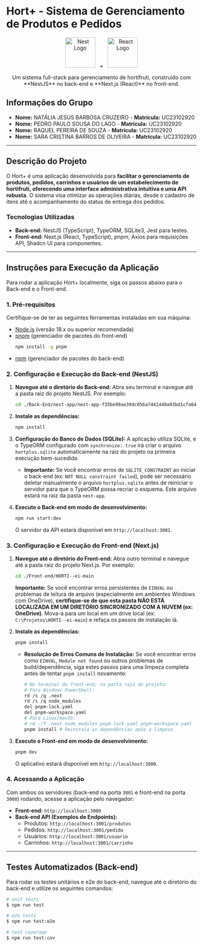 # Hort+ - Sistema de Gerenciamento de Produtos e Pedidos

<p align="center">
  <img src="https://nestjs.com/img/logo-small.svg" width="80" alt="Nest Logo" />
  &nbsp; + &nbsp;
  <img src="https://raw.githubusercontent.com/reactjs/react.dev/main/public/images/logo.svg" width="80" alt="React Logo" />
</p>

<p align="center">
  Um sistema full-stack para gerenciamento de hortifruti, construído com **NestJS** no back-end e **Next.js (React)** no front-end.
</p>

## Informações do Grupo

* **Nome:** NATÁLIA JESUS BARBOSA CRUZEIRO - **Matrícula:** UC23102920
* **Nome:** PEDRO PAULO SOUSA DO LAGO - **Matrícula:** UC23102920
* **Nome:** RAQUEL PEREIRA DE SOUZA - **Matrícula:** UC23102920
* **Nome:** SARA CRISTINA BARROS DE OLIVEIRA - **Matrícula:** UC23102920

---

## Descrição do Projeto

O Hort+ é uma aplicação desenvolvida para **facilitar o gerenciamento de produtos, pedidos, carrinhos e usuários de um estabelecimento de hortifruti, oferecendo uma interface administrativa intuitiva e uma API robusta**. O sistema visa otimizar as operações diárias, desde o cadastro de itens até o acompanhamento do status de entrega dos pedidos.

### Tecnologias Utilizadas

* **Back-end:** NestJS (TypeScript), TypeORM, SQLite3, Jest para testes.
* **Front-end:** Next.js (React, TypeScript), pnpm, Axios para requisições API, Shadcn UI para componentes.

---

## Instruções para Execução da Aplicação

Para rodar a aplicação Hort+ localmente, siga os passos abaixo para o Back-end e o Front-end.

### 1. Pré-requisitos

Certifique-se de ter as seguintes ferramentas instaladas em sua máquina:

* [Node.js](https://nodejs.org/) (versão 18.x ou superior recomendada)
* [pnpm](https://pnpm.io/installation) (gerenciador de pacotes do front-end)
    ```bash
    npm install -g pnpm
    ```
* [npm](https://docs.npmjs.com/downloading-and-installing-node-js-and-npm) (gerenciador de pacotes do back-end)

### 2. Configuração e Execução do Back-end (NestJS)

1.  **Navegue até o diretório do Back-end:**
    Abra seu terminal e navegue até a pasta raiz do projeto NestJS. Por exemplo:
    ```bash
    cd ./Back-End/nest-app/nest-app-f35be99ae39dc056a7441449a93bd1cfa64e74f7
    ```

2.  **Instale as dependências:**
    ```bash
    npm install
    ```

3.  **Configuração do Banco de Dados (SQLite):**
    A aplicação utiliza SQLite, e o TypeORM configurado com `synchronize: true` irá criar o arquivo `hortplus.sqlite` automaticamente na raiz do projeto na primeira execução bem-sucedida.
    * **Importante:** Se você encontrar erros de `SQLITE_CONSTRAINT` ao iniciar o back-end (ex: `NOT NULL constraint failed`), pode ser necessário deletar manualmente o arquivo `hortplus.sqlite` antes de reiniciar o servidor para que o TypeORM possa recriar o esquema. Este arquivo estará na raiz da pasta `nest-app`.

4.  **Execute o Back-end em modo de desenvolvimento:**
    ```bash
    npm run start:dev
    ```
    O servidor da API estará disponível em `http://localhost:3001`.

### 3. Configuração e Execução do Front-end (Next.js)

1.  **Navegue até o diretório do Front-end:**
    Abra outro terminal e navegue até a pasta raiz do projeto Next.js. Por exemplo:
    ```bash
    cd ./Front-end/HORTI--ei-main
    ```
    **Importante:** Se você encontrar erros persistentes de `EINVAL` ou problemas de leitura de arquivo (especialmente em ambientes Windows com OneDrive), **certifique-se de que esta pasta NÃO ESTÁ LOCALIZADA EM UM DIRETÓRIO SINCRONIZADO COM A NUVEM (ex: OneDrive)**. Mova-a para um local em um drive local (ex: `C:\Projetos\HORTI--ei-main`) e refaça os passos de instalação lá.

2.  **Instale as dependências:**
    ```bash
    pnpm install
    ```
    * **Resolução de Erros Comuns de Instalação:** Se você encontrar erros como `EINVAL`, `Module not found` ou outros problemas de build/dependência, siga estes passos para uma limpeza completa antes de tentar `pnpm install` novamente:
        ```bash
        # No terminal do front-end, na pasta raiz do projeto:
        # Para Windows PowerShell:
        rd /s /q .next
        rd /s /q node_modules
        del pnpm-lock.yaml
        del pnpm-workspace.yaml
        # Para Linux/macOS:
        # rm -rf .next node_modules pnpm-lock.yaml pnpm-workspace.yaml
        pnpm install # Reinstala as dependências após a limpeza
        ```

3.  **Execute o Front-end em modo de desenvolvimento:**
    ```bash
    pnpm dev
    ```
    O aplicativo estará disponível em `http://localhost:3000`.

### 4. Acessando a Aplicação

Com ambos os servidores (back-end na porta `3001` e front-end na porta `3000`) rodando, acesse a aplicação pelo navegador:

* **Front-end:** `http://localhost:3000`
* **Back-end API (Exemplos de Endpoints):**
    * Produtos: `http://localhost:3001/produtos`
    * Pedidos: `http://localhost:3001/pedido`
    * Usuários: `http://localhost:3001/usuario`
    * Carrinhos: `http://localhost:3001/carrinho`

---

## Testes Automatizados (Back-end)

Para rodar os testes unitários e e2e do back-end, navegue até o diretório do back-end e utilize os seguintes comandos:

```bash
# unit tests
$ npm run test

# e2e tests
$ npm run test:e2e

# test coverage
$ npm run test:cov
